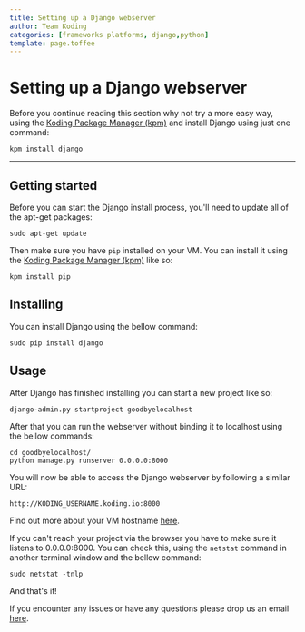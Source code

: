 ```yaml
---
title: Setting up a Django webserver
author: Team Koding
categories: [frameworks platforms, django,python]
template: page.toffee
---
```


# Setting up a Django webserver

Before you continue reading this section why not try a more easy way, using the [Koding Package Manager (kpm)](http://learn.koding.com/guides/getting-started-kpm/) and install Django using just one command:

```
kpm install django
```

***

## Getting started

Before you can start the Django install process, you'll need to update all of the apt-get packages:

```
sudo apt-get update
```

Then make sure you have `pip` installed on your VM. You can install it using the [Koding Package Manager (kpm)](http://learn.koding.com/guides/getting-started-kpm/) like so:

```
kpm install pip
```

## Installing

You can install Django using the bellow command:

```
sudo pip install django
```

## Usage

After Django has finished installing you can start a new project like so:

```
django-admin.py startproject goodbyelocalhost
```

After that you can run the webserver without binding it to localhost using the bellow commands:

```
cd goodbyelocalhost/
python manage.py runserver 0.0.0.0:8000
```

You will now be able to access the Django webserver by following a similar URL:

```
http://KODING_USERNAME.koding.io:8000
```

Find out more about your VM hostname [here](http://learn.koding.com/faq/vm-hostname/).

If you can't reach your project via the browser you have to make sure it listens to 0.0.0.0:8000. You can check this, using the `netstat` command in another terminal window and the bellow command:

```
sudo netstat -tnlp
```

And that's it!

If you encounter any issues or have any questions please drop us an email [here](mailto:support@koding.com).
